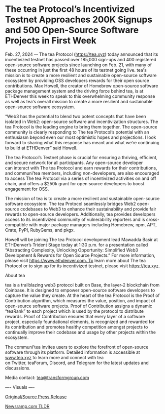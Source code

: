 # The tea Protocol’s Incentivized Testnet Approaches 200K Signups and 500 Open-Source Software Projects in First Week

Feb. 27, 2024 -- The tea Protocol (https://tea.xyz) today announced that its incentivized testnet has passed over 185,000 sign-ups and 400 registered open-source software projects since launching on Feb. 21, with many of these occurring in just the first 48 hours of its testnet going live. tea's mission is to create a more resilient and sustainable open-source software ecosystem by providing OSS developers rewards for their open source contributions. Max Howell, the creator of Homebrew open-source software package management system and the driving force behind tea, is at ETHDenver this week to speak to this overwhelming community response as well as tea's overall mission to create a more resilient and sustainable open-source software ecosystem.

“Web3 has the potential to blend two potent concepts that have been isolated in Web2: open-source software and incentivization structures. The tea Protocol is the leading engine to bring them together. The open-source community is clearly responding to The tea Protocol’s potential with an enthusiasm beyond even our most optimistic hopes and projections. I look forward to sharing what this response has meant and what we’re continuing to build at ETHDenver” said Howell.

The tea Protocol’s Testnet phase is crucial for ensuring a thriving, efficient, and secure network for all participants. Any open-source developer can interact with The tea Protocol and earn rewards for their contributions, and communi’tea members, including non-developers, are also encouraged to access The tea Protocol via a series of incentivized activities on and off chain, and offers a $250k grant for open source developers to boost engagement for OSS.

The mission of tea is to create a more resilient and sustainable open-source software ecosystem. The tea Protocol seamlessly bridges Web2 open-source codebases to Web3 to enhance their sustainability and provide fair rewards to open-source developers. Additionally, tea provides developers access to its incentivized community of vulnerability reporters and is cross-compatible with major package managers including Homebrew, npm, APT, Crate, PyPI, RubyGems, and pkgx.

Howell will be joining The tea Protocol development lead Mawadda Basir at ETHDenver’s Trident Stage today at 1:30 p.m. for a presentation called “Abstracting Complexity, Unlocking Opportunity: Simplified Web3 Development & Rewards for Open Source Projects.” For more information, please visit https://www.ethdenver.com. To learn more about The tea Protocol or to sign up for its incentivized testnet, please visit https://tea.xyz.

About tea

tea is a trailblazing web3 protocol built on Base, the layer-2 blockchain from Coinbase. It is designed to empower open-source software developers to capture the value they create. At the heart of the tea Protocol is the Proof of Contribution algorithm, which measures the value, position, and impact of open-source software projects. Proof of Contribution assigns a dynamic “teaRank” to each project which is used by the protocol to distribute rewards. Proof of Contribution ensures that every layer of a software project, especially foundational elements, is recognized and rewarded for its contribution and promotes healthy competition amongst projects to continually improve their codebase and usage by other projects within the ecosystem.

The communi'tea invites users to explore the forefront of open-source software through its platform. Detailed information is accessible at www.tea.xyz to learn more and connect with tea on Twitter, teaForum, Discord, and Telegram for the latest updates and discussions.

Media contact: tea@transformgroup.com

—- Visuals —- 

[Original/Source Press Release](https://blockchainwire.io/press-release/the-tea-protocols-incentivized-testnet-approaches-200k-signups-and-500-open-source-software-projects-in-first-week-) 

[Newsramp.com TLDR](https://newsramp.com/None) 